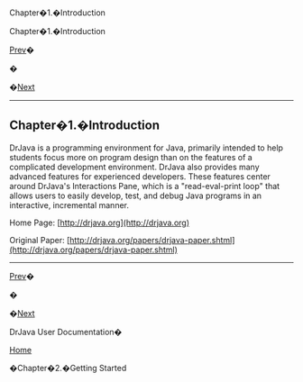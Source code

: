 Chapter�1.�Introduction

Chapter�1.�Introduction

[Prev](index.html)�

�

�[Next](ch02.html)

* * *

Chapter�1.�Introduction
-----------------------

DrJava is a programming environment for Java, primarily intended to help students focus more on program design than on the features of a complicated development environment. DrJava also provides many advanced features for experienced developers. These features center around DrJava's Interactions Pane, which is a "read-eval-print loop" that allows users to easily develop, test, and debug Java programs in an interactive, incremental manner.

Home Page: [http://drjava.org](http://drjava.org)

Original Paper: [http://drjava.org/papers/drjava-paper.shtml](http://drjava.org/papers/drjava-paper.shtml)

* * *

[Prev](index.html)�

�

�[Next](ch02.html)

DrJava User Documentation�

[Home](index.html)

�Chapter�2.�Getting Started
